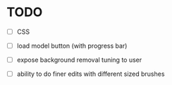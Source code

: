 # TODO
- [ ] CSS 
- [ ] load model button (with progress bar)
- [ ] expose background removal tuning to user
- [ ] ability to do finer edits with different sized brushes

